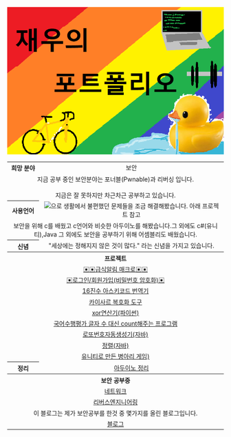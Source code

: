
<html>
  <head>
  </head>
  <body>
    <img src=./topimg.png>
    <table align="center">
      <tr align="center">
        <th>희망 분야</th>
        <td>보안</td>
      <tr align="center">
        <td colspan="2">지금 공부 중인 보안분야는 포너블(Pwnable)과 리버싱 입니다. <br></br>지금은 잘 못하지만 차근차근 공부하고 있습니다.</td>
      </tr>
      <tr align="center">
        <th>사용언어</th>
        <td><img src="https://img.shields.io/badge/Python-3766AB?style=flat-square&logo=Python&logoColor=white"/></a>으로 생활에서 불편했던 문제들을 조금 해결해봤습니다. 아래 프로젝트 참고</td>
      </tr>
      <tr align="center">
        <td colspan="2">보안을 위해 c를 배웠고 c언어와 비슷한 아두이노를 해봤습니다.그 외에도 c#(유니티),Java 그 외에도 보안을 공부하기 위해 어셈블리도 배웠습니다.</td>
      </tr>
      <tr align="center">
        <th>신념</th>
        <td>"세상에는 정해지지 않은 것이 많다." 라는 신념을 가지고 있습니다. </td>
      </tr>
      <tr align="center">
        <th colspan="2">프로젝트</th>
      </tr>
      <tr align="center">
        <td colspan="2" align="center"><a href="https://github.com/2005Payne/kakaoAutoMacro" >▣▣급식알림 매크로▣▣</a</td>
      </tr>
      <tr align="center">
        <td colspan="2" align="center"><a href="https://github.com/2005Payne/Login" >▣로그인/회원가입(비밀번호 암호화)▣</a</td>
      </tr>
      <tr align="center">
        <td colspan="2" align="center"><a href="https://github.com/2005Payne/AsciiTools" >16진수 아스키코드 번역기</a</td>
      </tr>
      <tr>
        <td colspan="2" align="center"><a href="https://github.com/2005Payne/-Caesar">카이사르 복호화 도구</a</td>
      </tr>
      <tr>
        <td colspan="2" align="center"><a href="https://github.com/2005Payne/xorTool">xor연산기(파이썬)</a></td>
      </tr>
      <tr>
        <td colspan="2" align="center"><a href="https://github.com/2005Payne/String-Count">국어수행평가 글자 수 대신 count해주는 프로그램</a</td>
      </tr>
      <tr>
        <td colspan="2" align="center"><a href="https://github.com/2005Payne/LottoRandomChoice">로또번호자동생성기(자바)</a></td>
      </tr>
      <tr>
        <td colspan="2" align="center"><a href="https://github.com/2005Payne/Sort">정렬(자바)</a></td>
      </tr>
      <tr>
        <td colspan="2" align="center"><a href="https://github.com/2005Payne/baby_chiken_run">유니티로 만든 병아리 게임)</a></td>
      </tr>
      <tr align="center">
        <th>정리</th>
        <td><a href="https://github.com/2005Payne/ArduinoStudy">아두이노 정리</a></td>
      </tr>
      <tr align="center">
        <th colspan="2">보안 공부중</th>
      </tr>
      <tr align="center">
        <td colspan="2"><a href="">네트워크</a></td>
      </tr>
      <tr align="center">
        <td colspan="2"><a href="">리버스엔지니어링</a></td>
      </tr>
      <tr align="center">
        <td colspan="2">이 블로그는 제가 보안공부를 한것 중 몇가지를 올린 블로그입니다.</td>
      </tr>
      <tr align="center">
        <td colspan="2"><a target="_blank" href="https://blog.naver.com/qkrwodn8235">블로그</a></td>
      </tr>
  </body>
</html>
